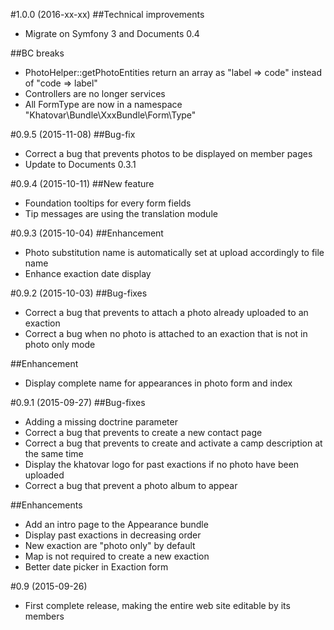 #1.0.0 (2016-xx-xx)
##Technical improvements
- Migrate on Symfony 3 and Documents 0.4

##BC breaks
- PhotoHelper::getPhotoEntities return an array as "label => code" instead of "code => label"
- Controllers are no longer services
- All FormType are now in a namespace "Khatovar\Bundle\XxxBundle\Form\Type"

#0.9.5 (2015-11-08)
##Bug-fix
- Correct a bug that prevents photos to be displayed on member pages
- Update to Documents 0.3.1

#0.9.4 (2015-10-11)
##New feature
- Foundation tooltips for every form fields
- Tip messages are using the translation module

#0.9.3 (2015-10-04)
##Enhancement
- Photo substitution name is automatically set at upload accordingly to file name
- Enhance exaction date display

#0.9.2 (2015-10-03)
##Bug-fixes
- Correct a bug that prevents to attach a photo already uploaded to an exaction
- Correct a bug when no photo is attached to an exaction that is not in photo only mode

##Enhancement
- Display complete name for appearances in photo form and index

#0.9.1 (2015-09-27)
##Bug-fixes
- Adding a missing doctrine parameter
- Correct a bug that prevents to create a new contact page
- Correct a bug that prevents to create and activate a camp description at the same time
- Display the khatovar logo for past exactions if no photo have been uploaded
- Correct a bug that prevent a photo album to appear

##Enhancements
- Add an intro page to the Appearance bundle
- Display past exactions in decreasing order
- New exaction are "photo only" by default
- Map is not required to create a new exaction
- Better date picker in Exaction form

#0.9 (2015-09-26)
- First complete release, making the entire web site editable by its members
